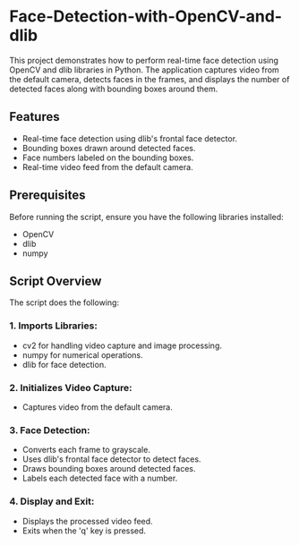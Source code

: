 # Face-Detection-with-OpenCV-and-dlib

This project demonstrates how to perform real-time face detection using OpenCV and dlib libraries in Python. The application captures video from the default camera, detects faces in the frames, and displays the number of detected faces along with bounding boxes around them.

## Features
- Real-time face detection using dlib's frontal face detector.
- Bounding boxes drawn around detected faces.
- Face numbers labeled on the bounding boxes.
- Real-time video feed from the default camera.

## Prerequisites
Before running the script, ensure you have the following libraries installed:

- OpenCV
- dlib
- numpy

## Script Overview
The script does the following:

### 1. Imports Libraries:
- cv2 for handling video capture and image processing.
- numpy for numerical operations.
- dlib for face detection.

### 2. Initializes Video Capture:
- Captures video from the default camera.

### 3. Face Detection:
- Converts each frame to grayscale.
- Uses dlib's frontal face detector to detect faces.
- Draws bounding boxes around detected faces.
- Labels each detected face with a number.

### 4. Display and Exit:
- Displays the processed video feed.
- Exits when the 'q' key is pressed.
